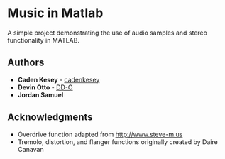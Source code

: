 # Music in Matlab

A simple project demonstrating the use of audio samples and stereo functionality in MATLAB.

## Authors

* **Caden Kesey** - [cadenkesey](https://github.com/cadenkesey)
* **Devin Otto** - [DD-O](https://github.com/DD-O)
* **Jordan Samuel**

## Acknowledgments

* Overdrive function adapted from http://www.steve-m.us
* Tremolo, distortion, and flanger functions originally created by Daire Canavan
